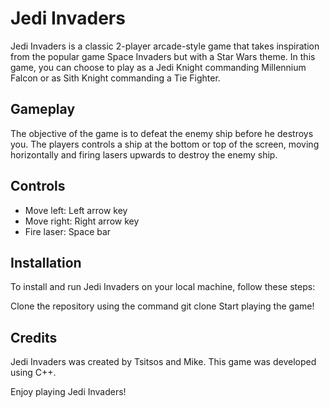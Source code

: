 # Jedi Invaders
Jedi Invaders is a classic 2-player arcade-style game that takes inspiration from the popular game Space Invaders but with a Star Wars theme. In this game, you can choose to play as a Jedi Knight commanding Millennium Falcon or as Sith Knight commanding a Tie Fighter.

## Gameplay
The objective of the game is to defeat the enemy ship before he destroys you. The players controls a ship at the bottom or top of the screen, moving horizontally and firing lasers upwards to destroy the enemy ship.

## Controls
- Move left: Left arrow key
- Move right: Right arrow key
- Fire laser: Space bar

## Installation
To install and run Jedi Invaders on your local machine, follow these steps:

Clone the repository using the command git clone
Start playing the game!

## Credits
Jedi Invaders was created by Tsitsos and Mike. This game was developed using C++.

Enjoy playing Jedi Invaders!
